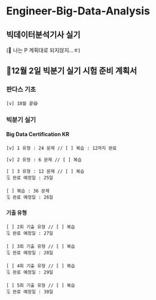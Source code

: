 # Engineer-Big-Data-Analysis
## 빅데이터분석기사 실기

(🚨 나는 P 계획대로 되지않지...ㅎ)

## 📍12월 2일 빅분기 실기 시험 준비 계획서

### 판다스 기초
	[v] 10월 끝😆

### 빅분기 실기
#### Big Data Certification KR
	[v] 1 유형 : 24 문제 // [ ] 복습 : 12까지 완료 

	[v] 2 유형 : 6 문제 // [ ] 복습 

	[ ] 3 유형 : 12 문제 // [ ] 복습 
	🗓 완료 예정일 : 25일

	[ ] 복습 : 36 문제
	🗓 완료 예정일 : 26일

#### 기출 유형
	[ ] 2회 기출 유형 // [ ] 복습 
	🗓 완료 예정일 : 27일

	[ ] 3회 기출 유형 // [ ] 복습 
	🗓 완료 예정일 : 28일

	[ ] 4회 기출 유형 // [ ] 복습 
	🗓 완료 예정일 : 29일

	[ ] 5회 기출 유형 // [ ] 복습 
	🗓 완료 예정일 : 30일